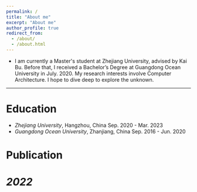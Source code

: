 ```yaml
---
permalink: /
title: "About me"
excerpt: "About me"
author_profile: true
redirect_from: 
  - /about/
  - /about.html
---
```


- I am currently a Master's student at Zhejiang University, advised by Kai Bu. Before that, I received a Bachelor’s Degree at Guangdong Ocean University in July. 2020. My research interests involve Computer Architecture. I hope to dive deep to explore the unknown.

---
# Education

- *Zhejiang University*, Hangzhou, China                                                           Sep. 2020 - Mar. 2023
- *Guangdong Ocean University*, Zhanjiang, China                                                   Sep. 2016 - Jun. 2020

# Publication

# *2022*


